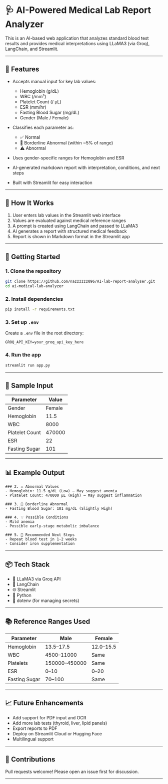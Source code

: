 # 🩺 AI-Powered Medical Lab Report Analyzer

This is an AI-based web application that analyzes standard blood test results and provides medical interpretations using LLaMA3 (via Groq), LangChain, and Streamlit.

---

## 📌 Features

* Accepts manual input for key lab values:

  * Hemoglobin (g/dL)
  * WBC (/mm³)
  * Platelet Count (/ µL)
  * ESR (mm/hr)
  * Fasting Blood Sugar (mg/dL)
  * Gender (Male / Female)
* Classifies each parameter as:

  * ✅ Normal
  * 🔸 Borderline Abnormal (within \~5% of range)
  * ⚠️ Abnormal
* Uses gender-specific ranges for Hemoglobin and ESR
* AI-generated markdown report with interpretation, conditions, and next steps
* Built with Streamlit for easy interaction

---

## 🧠 How It Works

1. User enters lab values in the Streamlit web interface
2. Values are evaluated against medical reference ranges
3. A prompt is created using LangChain and passed to LLaMA3
4. AI generates a report with structured medical feedback
5. Report is shown in Markdown format in the Streamlit app

---

## 🚀 Getting Started

### 1. Clone the repository

```bash
git clone https://github.com/nazzzzzz096/AI-lab-report-analyser.git 
cd ai-medical-lab-analyzer
```

### 2. Install dependencies

```bash
pip install -r requirements.txt
```

### 3. Set up `.env`

Create a `.env` file in the root directory:

```
GROQ_API_KEY=your_groq_api_key_here
```

### 4. Run the app

```bash
streamlit run app.py
```

---

## 🧪 Sample Input

| Parameter      | Value  |
| -------------- | ------ |
| Gender         | Female |
| Hemoglobin     | 11.5   |
| WBC            | 8000   |
| Platelet Count | 470000 |
| ESR            | 22     |
| Fasting Sugar  | 101    |

---

## 📊 Example Output

```
### 2. ⚠️ Abnormal Values
- Hemoglobin: 11.5 g/dL (Low) – May suggest anemia
- Platelet Count: 470000 µL (High) – May suggest inflammation

### 3. 🔸 Borderline Abnormal
- Fasting Blood Sugar: 101 mg/dL (Slightly High)

### 4. 💡 Possible Conditions
- Mild anemia
- Possible early-stage metabolic imbalance

### 5. 📝 Recommended Next Steps
- Repeat blood test in 1-2 weeks
- Consider iron supplementation
```

---

## 📦 Tech Stack

* 🧠 LLaMA3 via Groq API
* 🔗 LangChain
* 🌐 Streamlit
* 🐍 Python
* 📁 dotenv (for managing secrets)

---

## 📚 Reference Ranges Used

| Parameter     | Male          | Female    |
| ------------- | ------------- | --------- |
| Hemoglobin    | 13.5–17.5     | 12.0–15.5 |
| WBC           | 4500–11000    | Same      |
| Platelets     | 150000–450000 | Same      |
| ESR           | 0–10          | 0–20      |
| Fasting Sugar | 70–100        | Same      |

---

## 📈 Future Enhancements

* Add support for PDF input and OCR
* Add more lab tests (thyroid, liver, lipid panels)
* Export reports to PDF
* Deploy on Streamlit Cloud or Hugging Face
* Multilingual support

---

## 🤝 Contributions

Pull requests welcome! Please open an issue first for discussion.


---
